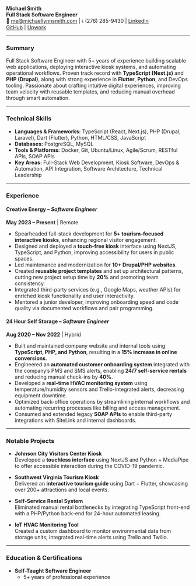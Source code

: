 **Michael Smith**  
**Full Stack Software Engineer**  
📧 me@michaellynnsmith.com | 📞 (276) 285-9430 | [LinkedIn](https://www.linkedin.com/in/michael-lynn-smith-2021/)  
[GitHub](https://github.com/fudgemasterultra) | [Upwork](https://www.upwork.com/freelancers/michaels6)

---

### **Summary**

Full Stack Software Engineer with 5+ years of experience building scalable web applications, deploying interactive kiosk systems, and automating operational workflows. Proven track record with **TypeScript (Next.js)** and **PHP (Drupal)**, along with strong experience in **Flutter**, **Python**, and DevOps tooling. Passionate about crafting intuitive digital experiences, improving team velocity with reusable templates, and reducing manual overhead through smart automation.

---

### **Technical Skills**

- **Languages & Frameworks:** TypeScript (React, Next.js), PHP (Drupal, Laravel), Dart (Flutter), Python, HTML/CSS, JavaScript  
- **Databases:** PostgreSQL, MySQL  
- **Tools & Platforms:** Docker, Git, Ubuntu/Linux, Agile/Scrum, RESTful APIs, SOAP APIs  
- **Key Areas:** Full-Stack Web Development, Kiosk Software, DevOps & Automation, API Integration, Software Architecture, Technical Leadership  

---

### **Experience**

#### **Creative Energy** – *Software Engineer*  
**May 2023 – Present** | Remote

- Spearheaded full-stack development for **5+ tourism-focused interactive kiosks**, enhancing regional visitor engagement.
- Designed and deployed a **touch-free kiosk** interface using NextJS, TypeScript, and Python, improving accessibility for users in public spaces.
- Led maintenance and modernization for **10+ Drupal/PHP websites**.
- Created **reusable project templates** and set up architectural patterns, cutting new project setup time by **20%** and promoting team consistency.
- Integrated third-party services (e.g., Google Maps, weather APIs) for enriched kiosk functionality and user interactivity.
- Mentored a junior developer, improving onboarding speed and code quality via documented workflows and pair programming.

#### **24 Hour Self Storage** – *Software Engineer*  
**Aug 2020 – Nov 2022** | Hybrid

- Built and maintained company website and internal tools using **TypeScript, PHP, and Python**, resulting in a **15% increase in online conversions**.
- Engineered an **automated customer onboarding system** integrated with the company’s PMS and SMS alerts, enabling **24/7 self-service rentals** and reducing manual check-ins by **40%**.
- Developed a **real-time HVAC monitoring system** using temperature/humidity sensors and Trello-integrated alerts, decreasing equipment downtime.
- Optimized back-office operations by streamlining internal workflows and automating recurring processes like billing and access management.
- Consumed and extended legacy **SOAP APIs** to enable third-party integrations with SiteLink and internal dashboards.

---

### **Notable Projects**

- **Johnson City Visitors Center Kiosk**  
  Developed a **touchless interface** using NextJS and Python + MediaPipe to offer accessible interaction during the COVID-19 pandemic.
  
- **Southwest Virginia Tourism Kiosk**  
  Delivered an **interactive tourism guide** using Dart + Flutter, showcasing over 200+ attractions and local events.

- **Self-Service Rental System**  
  Eliminated manual rental bottlenecks by integrating TypeScript front-end with a PHP/Python back-end for 24-hour automated leasing.

- **IoT HVAC Monitoring Tool**  
  Created a custom dashboard to monitor environmental data from storage units; integrated real-time alerts using Trello and Twilio.

---

### **Education & Certifications**

- **Self-Taught Software Engineer**  
  - 5+ years of professional experience 

